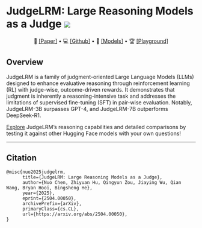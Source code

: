 # JudgeLRM: Large Reasoning Models as a Judge <a href='https://arxiv.org/abs/2504.00050'><img src='https://img.shields.io/badge/arXiv-2504.00050-b31b1b.svg'></a> &nbsp;

<p align="center">
  📃 <a href="https://arxiv.org/abs/2504.00050" target="_blank">[Paper]</a> • 💻 <a href="https://github.com/NuoJohnChen/JudgeLRM" target="_blank">[Github]</a> • 🤗 <a href="https://huggingface.co/nuojohnchen/JudgeLRM-7B" target="_blank">[Models]</a> • 🏆 <a href="https://huggingface.co/spaces/nuojohnchen/JudgeLRMDemo" target="_blank">[Playground]</a>
</p>

## Overview
JudgeLRM is a family of judgment-oriented Large Language Models (LLMs) designed to enhance evaluative reasoning through reinforcement learning (RL) with judge-wise, outcome-driven rewards. It demonstrates that judgment is inherently a reasoning-intensive task and addresses the limitations of supervised fine-tuning (SFT) in pair-wise evaluation. Notably, JudgeLRM-3B surpasses GPT-4, and JudgeLRM-7B outperforms DeepSeek-R1.

[Explore](https://huggingface.co/spaces/nuojohnchen/JudgeLRMDemo) JudgeLRM’s reasoning capabilities and detailed comparisons by testing it against other Hugging Face models with your own questions!

---

## Citation
```
@misc{nuo2025judgelrm,
      title={JudgeLRM: Large Reasoning Models as a Judge}, 
      author={Nuo Chen, Zhiyuan Hu, Qingyun Zou, Jiaying Wu, Qian Wang, Bryan Hooi, Bingsheng He},
      year={2025},
      eprint={2504.00050},
      archivePrefix={arXiv},
      primaryClass={cs.CL},
      url={https://arxiv.org/abs/2504.00050}, 
}
```
